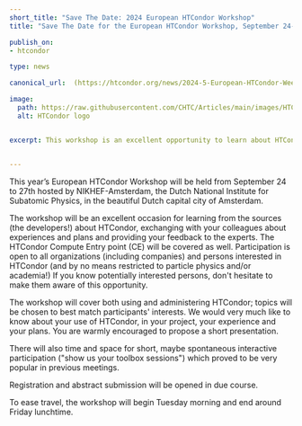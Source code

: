 ```yaml
---
short_title: "Save The Date: 2024 European HTCondor Workshop" 
title: "Save The Date for the European HTCondor Workshop, September 24-27"

publish_on:
- htcondor

type: news

canonical_url:  (https://htcondor.org/news/2024-5-European-HTCondor-Week.html)

image:
  path: https://raw.githubusercontent.com/CHTC/Articles/main/images/HTCondor_red_blk_notag.png
  alt: HTCondor logo


excerpt: This workshop is an excellent opportunity to learn about HTCondor in the beautiful Amsterdam. 


---
```



This year’s European HTCondor Workshop will be held from September 24 to 27th hosted by NIKHEF-Amsterdam, the Dutch 
National Institute for Subatomic Physics, in the beautiful Dutch capital city of Amsterdam.

The workshop will be an excellent occasion for learning from the sources (the developers!) about HTCondor, exchanging 
with your colleagues about experiences and plans and providing your feedback to the experts. The HTCondor Compute Entry 
point (CE) will be covered as well. Participation is open to all organizations (including companies) and persons interested
in HTCondor (and by no means restricted to particle physics and/or academia!) If you know potentially interested persons, 
don't hesitate to make them aware of this opportunity.

The workshop will cover both using and administering HTCondor; topics will be chosen to best match participants' interests. 
We would very much like to know about your use of HTCondor, in your project, your experience and your plans. You are warmly
encouraged to propose a short presentation.

There will also time and space for short, maybe spontaneous interactive participation ("show us your toolbox sessions") 
which proved to be very popular in previous meetings. 

Registration and abstract submission will be opened in due course. 

To ease travel, the workshop will begin Tuesday morning and end around Friday lunchtime. 


